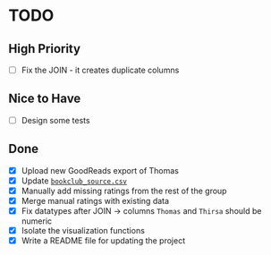 # TODO

## High Priority

- [ ] Fix the JOIN - it creates duplicate columns

## Nice to Have

- [ ] Design some tests

## Done

- [x] Upload new GoodReads export of Thomas
- [x] Update [`bookclub_source.csv`](https://tinyurl.com/3k56h92v)
- [x] Manually add missing ratings from the rest of the group
- [x] Merge manual ratings with existing data
- [x] Fix datatypes after JOIN -> columns `Thomas` and `Thirsa` should be numeric
- [x] Isolate the visualization functions
- [x] Write a README file for updating the project
